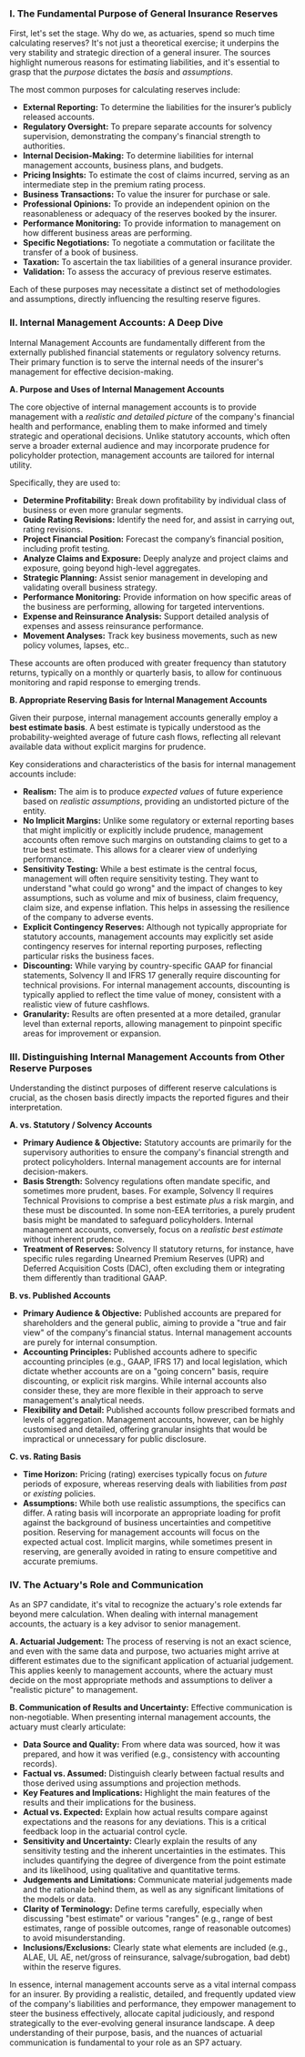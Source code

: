 ### **I. The Fundamental Purpose of General Insurance Reserves**

First, let's set the stage. Why do we, as actuaries, spend so much time calculating reserves? It's not just a theoretical exercise; it underpins the very stability and strategic direction of a general insurer. The sources highlight numerous reasons for estimating liabilities, and it's essential to grasp that the *purpose* dictates the *basis* and *assumptions*.

The most common purposes for calculating reserves include:

* **External Reporting:** To determine the liabilities for the insurer’s publicly released accounts.  
* **Regulatory Oversight:** To prepare separate accounts for solvency supervision, demonstrating the company's financial strength to authorities.  
* **Internal Decision-Making:** To determine liabilities for internal management accounts, business plans, and budgets.  
* **Pricing Insights:** To estimate the cost of claims incurred, serving as an intermediate step in the premium rating process.  
* **Business Transactions:** To value the insurer for purchase or sale.  
* **Professional Opinions:** To provide an independent opinion on the reasonableness or adequacy of the reserves booked by the insurer.  
* **Performance Monitoring:** To provide information to management on how different business areas are performing.  
* **Specific Negotiations:** To negotiate a commutation or facilitate the transfer of a book of business.  
* **Taxation:** To ascertain the tax liabilities of a general insurance provider.  
* **Validation:** To assess the accuracy of previous reserve estimates.

Each of these purposes may necessitate a distinct set of methodologies and assumptions, directly influencing the resulting reserve figures.

### **II. Internal Management Accounts: A Deep Dive**

Internal Management Accounts are fundamentally different from the externally published financial statements or regulatory solvency returns. Their primary function is to serve the internal needs of the insurer's management for effective decision-making.

**A. Purpose and Uses of Internal Management Accounts**

The core objective of internal management accounts is to provide management with a *realistic and detailed picture* of the company's financial health and performance, enabling them to make informed and timely strategic and operational decisions. Unlike statutory accounts, which often serve a broader external audience and may incorporate prudence for policyholder protection, management accounts are tailored for internal utility.

Specifically, they are used to:

* **Determine Profitability:** Break down profitability by individual class of business or even more granular segments.  
* **Guide Rating Revisions:** Identify the need for, and assist in carrying out, rating revisions.  
* **Project Financial Position:** Forecast the company’s financial position, including profit testing.  
* **Analyze Claims and Exposure:** Deeply analyze and project claims and exposure, going beyond high-level aggregates.  
* **Strategic Planning:** Assist senior management in developing and validating overall business strategy.  
* **Performance Monitoring:** Provide information on how specific areas of the business are performing, allowing for targeted interventions.  
* **Expense and Reinsurance Analysis:** Support detailed analysis of expenses and assess reinsurance performance.  
* **Movement Analyses:** Track key business movements, such as new policy volumes, lapses, etc..

These accounts are often produced with greater frequency than statutory returns, typically on a monthly or quarterly basis, to allow for continuous monitoring and rapid response to emerging trends.

**B. Appropriate Reserving Basis for Internal Management Accounts**

Given their purpose, internal management accounts generally employ a **best estimate basis**. A best estimate is typically understood as the probability-weighted average of future cash flows, reflecting all relevant available data without explicit margins for prudence.

Key considerations and characteristics of the basis for internal management accounts include:

* **Realism:** The aim is to produce *expected values* of future experience based on *realistic assumptions*, providing an undistorted picture of the entity.  
* **No Implicit Margins:** Unlike some regulatory or external reporting bases that might implicitly or explicitly include prudence, management accounts often remove such margins on outstanding claims to get to a true best estimate. This allows for a clearer view of underlying performance.  
* **Sensitivity Testing:** While a best estimate is the central focus, management will often require sensitivity testing. They want to understand "what could go wrong" and the impact of changes to key assumptions, such as volume and mix of business, claim frequency, claim size, and expense inflation. This helps in assessing the resilience of the company to adverse events.  
* **Explicit Contingency Reserves:** Although not typically appropriate for statutory accounts, management accounts may explicitly set aside contingency reserves for internal reporting purposes, reflecting particular risks the business faces.  
* **Discounting:** While varying by country-specific GAAP for financial statements, Solvency II and IFRS 17 generally require discounting for technical provisions. For internal management accounts, discounting is typically applied to reflect the time value of money, consistent with a realistic view of future cashflows.  
* **Granularity:** Results are often presented at a more detailed, granular level than external reports, allowing management to pinpoint specific areas for improvement or expansion.

### **III. Distinguishing Internal Management Accounts from Other Reserve Purposes**

Understanding the distinct purposes of different reserve calculations is crucial, as the chosen basis directly impacts the reported figures and their interpretation.

**A. vs. Statutory / Solvency Accounts**

* **Primary Audience & Objective:** Statutory accounts are primarily for the supervisory authorities to ensure the company's financial strength and protect policyholders. Internal management accounts are for internal decision-makers.  
* **Basis Strength:** Solvency regulations often mandate specific, and sometimes more prudent, bases. For example, Solvency II requires Technical Provisions to comprise a best estimate *plus* a risk margin, and these must be discounted. In some non-EEA territories, a purely prudent basis might be mandated to safeguard policyholders. Internal management accounts, conversely, focus on a *realistic best estimate* without inherent prudence.  
* **Treatment of Reserves:** Solvency II statutory returns, for instance, have specific rules regarding Unearned Premium Reserves (UPR) and Deferred Acquisition Costs (DAC), often excluding them or integrating them differently than traditional GAAP.

**B. vs. Published Accounts**

* **Primary Audience & Objective:** Published accounts are prepared for shareholders and the general public, aiming to provide a "true and fair view" of the company's financial status. Internal management accounts are purely for internal consumption.  
* **Accounting Principles:** Published accounts adhere to specific accounting principles (e.g., GAAP, IFRS 17\) and local legislation, which dictate whether accounts are on a "going concern" basis, require discounting, or explicit risk margins. While internal accounts also consider these, they are more flexible in their approach to serve management's analytical needs.  
* **Flexibility and Detail:** Published accounts follow prescribed formats and levels of aggregation. Management accounts, however, can be highly customised and detailed, offering granular insights that would be impractical or unnecessary for public disclosure.

**C. vs. Rating Basis**

* **Time Horizon:** Pricing (rating) exercises typically focus on *future* periods of exposure, whereas reserving deals with liabilities from *past* or *existing* policies.  
* **Assumptions:** While both use realistic assumptions, the specifics can differ. A rating basis will incorporate an appropriate loading for profit against the background of business uncertainties and competitive position. Reserving for management accounts will focus on the expected actual cost. Implicit margins, while sometimes present in reserving, are generally avoided in rating to ensure competitive and accurate premiums.

### **IV. The Actuary's Role and Communication**

As an SP7 candidate, it's vital to recognize the actuary's role extends far beyond mere calculation. When dealing with internal management accounts, the actuary is a key advisor to senior management.

**A. Actuarial Judgement:** The process of reserving is not an exact science, and even with the same data and purpose, two actuaries might arrive at different estimates due to the significant application of actuarial judgement. This applies keenly to management accounts, where the actuary must decide on the most appropriate methods and assumptions to deliver a "realistic picture" to management.

**B. Communication of Results and Uncertainty:** Effective communication is non-negotiable. When presenting internal management accounts, the actuary must clearly articulate:

* **Data Source and Quality:** From where data was sourced, how it was prepared, and how it was verified (e.g., consistency with accounting records).  
* **Factual vs. Assumed:** Distinguish clearly between factual results and those derived using assumptions and projection methods.  
* **Key Features and Implications:** Highlight the main features of the results and their implications for the business.  
* **Actual vs. Expected:** Explain how actual results compare against expectations and the reasons for any deviations. This is a critical feedback loop in the actuarial control cycle.  
* **Sensitivity and Uncertainty:** Clearly explain the results of any sensitivity testing and the inherent uncertainties in the estimates. This includes quantifying the degree of divergence from the point estimate and its likelihood, using qualitative and quantitative terms.  
* **Judgements and Limitations:** Communicate material judgements made and the rationale behind them, as well as any significant limitations of the models or data.  
* **Clarity of Terminology:** Define terms carefully, especially when discussing "best estimate" or various "ranges" (e.g., range of best estimates, range of possible outcomes, range of reasonable outcomes) to avoid misunderstanding.  
* **Inclusions/Exclusions:** Clearly state what elements are included (e.g., ALAE, UL AE, net/gross of reinsurance, salvage/subrogation, bad debt) within the reserve figures.

In essence, internal management accounts serve as a vital internal compass for an insurer. By providing a realistic, detailed, and frequently updated view of the company's liabilities and performance, they empower management to steer the business effectively, allocate capital judiciously, and respond strategically to the ever-evolving general insurance landscape. A deep understanding of their purpose, basis, and the nuances of actuarial communication is fundamental to your role as an SP7 actuary.

